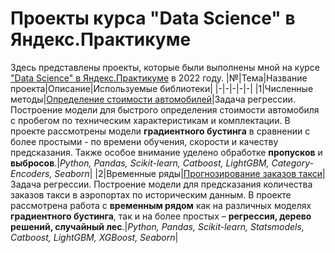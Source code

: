 # Проекты курса "Data Science" в Яндекс.Практикуме
Здесь представлены проекты, которые были выполнены мной на курсе ["Data Science" в Яндекс.Практикуме](https://practicum.yandex.ru/data-scientist/) в 2022 году.
|№|Тема|Название проекта|Описание|Используемые библиотеки|
|-|-|-|-|-|
|1|Численные методы|[Определение стоимости автомобилей](https://github.com/livinginmay/yandex_practicum_data_science/tree/main/car_prices)|Задача регрессии. Построение модели для быстрого определения стоимости автомобиля с пробегом по техническим характеристикам и комплектации. В проекте рассмотрены модели **градиентного бустинга** в сравнении с более простыми - по времени обучения, скорости и качеству предсказания. Также особое внимание уделено обработке **пропусков** и **выбросов**.|*Python, Pandas, Scikit-learn, Catboost, LightGBM, Category-Encoders, Seaborn*|
|2|Временные ряды|[Прогнозирование заказов такси](https://github.com/livinginmay/yandex_practicum_data_science/tree/main/taxi_orders)|Задача регрессии. Построение модели для предсказания количества заказов такси в аэропортах по историческим данным. В проекте рассмотрена работа с **временным рядом** как на различных моделях **градиентного бустинга**, так и на более простых – **регрессия, дерево решений, случайный лес**.|*Python, Pandas, Scikit-learn, Statsmodels, Catboost, LightGBM, XGBoost, Seaborn*|
